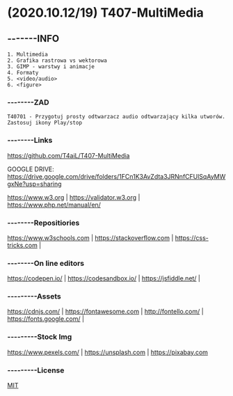 # (2020.10.12/19) T407-MultiMedia
## -------INFO
```
1. Multimedia
2. Grafika rastrowa vs wektorowa
3. GIMP - warstwy i animacje
4. Formaty
5. <video/audio>
6. <figure>
```

### --------ZAD
```
T40701 - Przygotuj prosty odtwarzacz audio odtwarzający kilka utworów. Zastosuj ikony Play/stop
```

### --------Links
https://github.com/T4aiL/T407-MultiMedia

GOOGLE DRIVE: https://drive.google.com/drive/folders/1FCn1K3AvZdta3JRNnfCFUlSqAyMWgxNe?usp=sharing

https://www.w3.org | https://validator.w3.org | https://www.php.net/manual/en/
### --------Repositiories
https://www.w3schools.com | https://stackoverflow.com | https://css-tricks.com |
### --------On line editors
https://codepen.io/ | https://codesandbox.io/ | https://jsfiddle.net/ |
### ---------Assets
https://cdnjs.com/ | https://fontawesome.com | http://fontello.com/ | https://fonts.google.com/ |
### ---------Stock Img
https://www.pexels.com/ | https://unsplash.com | https://pixabay.com
### ---------License
[MIT](https://choosealicense.com/licenses/mit/)
